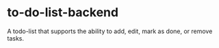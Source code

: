 # to-do-list-backend
A todo-list that supports the ability to add, edit, mark as done, or remove tasks.
